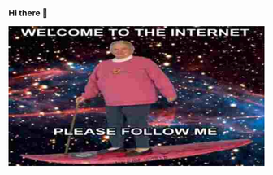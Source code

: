 ### Hi there 👋

![welcome to the internet meme](https://raw.githubusercontent.com/babay123/babay123/main/welcome-to-the-internet.jpg)
